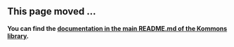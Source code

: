 ## This page moved ...

**You can find the [documentation in the main README.md of the Kommons library](https://github.com/bkahlert/kommons).**
